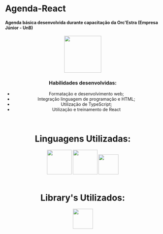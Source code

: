 # Agenda-React

<h4> Agenda básica desenvolvida durante capacitação da Orc'Estra (Empresa Júnior - UnB)</h4>

<div align = 'center'>
    <img height = "120" src = "src/Assets/orcLogo">

<br>
<h3> Habilidades desenvolvidas: </h3>

* Formatação e desenvolvimento web;
* Integração linguagem de programação e HTML;
* Utilização de TypeScript;
* Utilização e treinamento de React
<br>

# Linguagens Utilizadas:

<div align = "center">
  
  <img height = "80" src = "https://cdn-icons-png.flaticon.com/512/5968/5968267.png">
  <img height = "80" src = "https://cdn-icons-png.flaticon.com/512/5968/5968242.png">
  <img height = "65" src = "https://cdn-icons-png.flaticon.com/512/5968/5968292.png">
  
</div><br>

# Library's Utilizados:

<div align = "center" padding = "10px">
  
  <img height = "65" src = "https://cdn-icons-png.flaticon.com/512/1260/1260667.png">
  
</div>